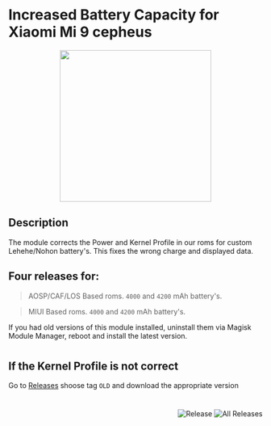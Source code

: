 # Increased Battery Capacity for Xiaomi Mi 9 cepheus  
<p align="center">
<img width="300" height="300" src="https://github.com/PycmShoma/IncreasedBatteryCapacity/blob/main/assets/DeviceInfo.png">
</p>

## Description
The module corrects the Power and Kernel Profile in our roms for custom Lehehe/Nohon battery's.
This fixes the wrong charge and displayed data.

## Four releases for:
> AOSP/CAF/LOS Based roms. `4000` and `4200` mAh battery's.

> MIUI Based roms. `4000` and `4200` mAh battery's.

If you had old versions of this module installed, uninstall them via Magisk Module Manager, reboot and install the latest version.
#
#
## If the Kernel Profile is not correct
Go to [Releases](https://github.com/PycmShoma/IncreasedBatteryCapacity/releases) shoose tag `OLD` and 
download the appropriate version
#
#
<p align="right"

![Release](https://img.shields.io/github/downloads/PycmShoma/IncreasedBatteryCapacity/latest/total?label=Downloads%20%28Latest%20Release%29&style=social)
![All Releases](https://img.shields.io/github/downloads/PycmShoma/IncreasedBatteryCapacity/total?label=Total%20Downloads%20%28All%20Releases%29&style=social)

</p>
